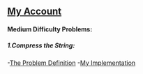 ## [My Account](https://www.hackerrank.com/Ma7moudBebars)
#### Medium Difficulty Problems:
##### 1.Compress the String: 
  -[The Problem Definition](https://www.hackerrank.com/challenges/compress-the-string/problem)
  -[My Implementation](Problem-Solving/Hacker-Rank/Compress-the-String.py)
